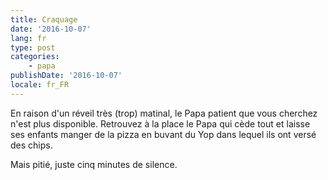```yaml
---
title: Craquage
date: '2016-10-07'
lang: fr
type: post
categories:
    - papa
publishDate: '2016-10-07'
locale: fr_FR
---
```


En raison d'un réveil très (trop) matinal, le Papa patient que vous cherchez n'est plus disponible. Retrouvez à la place le Papa qui cède tout et laisse ses enfants manger de la pizza en buvant du Yop dans lequel ils ont versé des chips.

Mais pitié, juste cinq minutes de silence. 